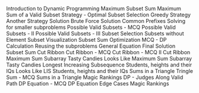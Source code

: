 Introduction to Dynamic Programming
Maximum Subset Sum
Maximum Sum of a Valid Subset
Strategy - Optimal Subset Selection
Greedy Strategy
Another Strategy
Solution
Brute Force Solution
Common Prefixes
Solving for smaller subproblems
Possible Valid Subsets - MCQ
Possible Valid Subsets - II
Possible Valid Subsets - III
Subset Selection
Subsets without Element
Subset Visualization
Subset Sum Optimization
MCQ - DP Calculation
Reusing the subproblems
General Equation
Final Solution
Subset Sum
Cut Ribbon
Cut Ribbon - MCQ
Cut Ribbon - MCQ II
Cut Ribbon
Maximum Sum Subarray
Tasty Candies
Looks Like Maximum Sum Subarray
Tasty Candies
Longest Increasing Subsequence
Students, heights and their IQs
Looks Like LIS
Students, heights and their IQs
Sums in a Triangle
Tringle Sum - MCQ
Sums in a Triangle
Magic Rankings
DP - Judges Along Valid Path
DP Equation - MCQ
DP Equation Edge Cases
Magic Rankings
